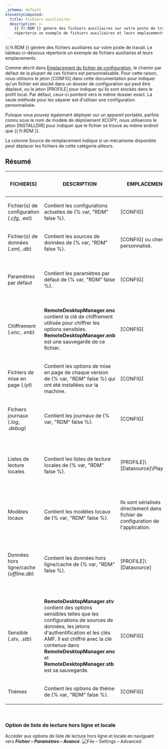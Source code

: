 ```yaml
---
_schema: default
eleventyComputed:
  title: Fichiers auxiliaires
  description: >-
    {{ fr.RDM }} génère des fichiers auxiliaires sur votre poste de travail. Le tableau ci-dessous
    répertorie un exemple de fichiers auxiliaires et leurs emplacements.
---
```

{{ fr.RDM }} génère des fichiers auxiliaires sur votre poste de travail. Le tableau ci-dessous répertorie un exemple de fichiers auxiliaires et leurs emplacements.

Comme décrit dans [Emplacement du fichier de configuration](/rdm/windows/installation/client/configuration-file-location/), le chemin par défaut de la plupart de ces fichiers est personnalisable. Pour cette raison, nous utilisons le jeton \[CONFIG\] dans cette documentation pour indiquer qu'un fichier est stocké dans un dossier de configuration qui peut être déplacé, ou le jeton \[PROFILE\] pour indiquer qu'ils sont stockés dans le profil local. Par défaut, ceux-ci pointent vers le même dossier exact. La seule méthode pour les séparer est d'utiliser une configuration personnalisée.

Puisque vous pouvez également déployer sur un appareil portable, parfois connu sous le nom de modèle de déploiement XCOPY, nous utiliserons le jeton \[INSTALLDIR\] pour indiquer que le fichier se trouve au même endroit que {{ fr.RDM }}.

La colonne Source de remplacement indique si un mécanisme disponible peut déplacer les fichiers de cette catégorie ailleurs.

## Résumé

<table><thead><tr><th><p><strong>FICHIER(S)</strong></p></th><th><p><strong>DESCRIPTION</strong></p></th><th><p><strong>EMPLACEMENT</strong></p></th><th><p><strong>SOURCE DE REMPLACEMENT</strong></p></th></tr></thead><tbody><tr><td><p>Fichier(s) de configuration (<em>.cfg</em>, .ext)</p></td><td><p>Contient les configurations actuelles de {% var, "RDM" false %}.</p></td><td><p>[CONFIG]</p></td><td><p>Aucune</p></td></tr><tr><td><p>Fichier(s) de données (<em>.xml</em>, <em>.db</em>)</p></td><td><p>Contient les sources de données de {% var, "RDM" false %}.</p></td><td><p>[CONFIG] ou chemin personnalisé.</p></td><td><p>Aucune</p></td></tr><tr><td><p>Paramètres par défaut</p></td><td><p>Contient les paramètres par défaut de {% var, "RDM" false %}.</p></td><td><p>[CONFIG]</p></td><td><p>Paramètres de la source de données (Paramètres système)</p></td></tr><tr><td><p>Chiffrement (<em>.enc</em>, <em>.enb</em>)</p></td><td><p><strong>RemoteDesktopManager.enc</strong> contient la clé de chiffrement utilisée pour chiffrer les options sensibles. <strong>RemoteDesktopManager.enb</strong> est une sauvegarde de ce fichier.</p></td><td><p>[CONFIG]</p></td><td><p>Aucune</p></td></tr><tr><td><p>Fichiers de mise en page (<em>.lyt</em>)</p></td><td><p>Contient les options de mise en page de chaque version de {% var, "RDM" false %} qui ont été installées sur la machine.</p></td><td><p>[CONFIG]</p></td><td><p>Aucune</p></td></tr><tr><td><p>Fichiers journaux (<em>.log</em>, <em>.debug</em>)</p></td><td><p>Contient les journaux de {% var, "RDM" false %}.</p></td><td><p>[CONFIG]</p></td><td><p>Aucune</p></td></tr><tr><td><p>Listes de lecture locales</p></td><td><p>Contient les listes de lecture locales de {% var, "RDM" false %}.</p></td><td><p>[PROFILE]\[Datasource]\Playlists</p></td><td><p>Utiliser le répertoire de l'application pour la liste de lecture locale utilisera à la place [INSTALLDIR]</p></td></tr><tr><td><p>Modèles locaux</p></td><td><p>Contient les modèles locaux de {% var, "RDM" false %}.</p></td><td><p>Ils sont sérialisés directement dans le fichier de configuration de l'application.</p></td><td><p>Aucune</p></td></tr><tr><td><p>Données hors ligne/cache (<em>offline.db</em>)</p></td><td><p>Contient les données hors ligne/cache de {% var, "RDM" false %}.</p></td><td><p>[PROFILE]\[Datasource]</p></td><td><p>Utiliser le répertoire de l'application pour le cache en ligne utilisera à la place [INSTALLDIR]</p></td></tr><tr><td><p>Sensible (<em>.stv</em>, <em>.stb</em>)</p></td><td><p><strong>RemoteDesktopManager.stv</strong> contient des options sensibles telles que les configurations de sources de données, les jetons d'authentification et les clés AMF. Il est chiffré avec la clé contenue dans <strong>RemoteDesktopManager.enc</strong> et <strong>RemoteDesktopManager.stb</strong> est sa sauvegarde.</p></td><td><p>[CONFIG]</p></td><td><p>Aucune</p></td></tr><tr><td><p>Thèmes</p></td><td><p>Contient les options de thème de {% var, "RDM" false %}.</p></td><td><p>[CONFIG]</p></td><td><p>Aucune</p></td></tr></tbody></table>

&nbsp;

### Option de liste de lecture hors ligne et locale

Accéder aux options de liste de lecture hors ligne et locale en naviguant vers ***Fichier – Paramètres – Avancé***. ![File – Settings – Advanced](https://cdnweb.devolutions.net/docs/RDMW6081_2024_2.png "File – Settings – Advanced")
